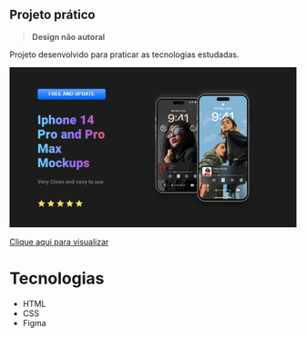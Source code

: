 ## Projeto prático

> **Design não autoral**

Projeto desenvolvido para praticar as tecnologias estudadas.

![preview](./.github/preview.png)

[Clique aqui para visualizar](https://milenarendt.github.io/projeto-pratico-1-prop-iphone/)

# Tecnologias 

- HTML
- CSS
- Figma